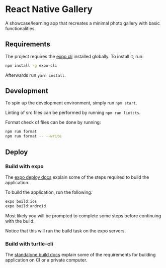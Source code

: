 # React Native Gallery

A showcase/learning app that recreates a minimal photo gallery with basic functionalities.

## Requirements

The project requires the [expo cli](https://docs.expo.io/versions/v36.0.0/) installed globally. To install it, run:

```bash
npm install -g expo-cli
```

Afterwards run `yarn install`.

## Development

To spin up the development environment, simply run `npm start`.

Linting of src files can be performed by running `npm run lint:ts`.

Format check of files can be done by running:

```bash
npm run format
npm run format -- --write
```

## Deploy

### Build with expo

The [expo deploy docs](https://docs.expo.io/versions/v36.0.0/distribution/building-standalone-apps/) explain some of the steps required to build the application.

To build the application, run the following:

```bash
expo build:ios
expo build:android
```

Most likely you will be prompted to complete some steps before continuing with the build.

Notice that this will run the build task on the expo servers.

### Build with turtle-cli

The [standalone build docs](https://docs.expo.io/versions/latest/distribution/turtle-cli/) explain some of the
requirements for building application on CI or a private computer.
